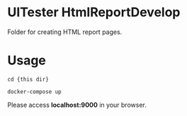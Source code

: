 # UITester HtmlReportDevelop
Folder for creating HTML report pages.  
  
# Usage
`cd {this dir}`
  
`docker-compose up`
  
Please access **localhost:9000** in your browser.